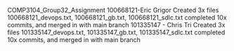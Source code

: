 COMP3104_Group32_Assignment
100668121-Eric Grigor
Created 3x files 100668121_devops.txt, 100668121_gb.txt, 100668121_sdlc.txt completed 10x commits, and merged in with main branch
101335147 - Chris Tri
Created 3x files 101335147_devops.txt, 101335147_gb.txt, 101335147_sdlc.txt completed 10x commits, and merged in with main branch

